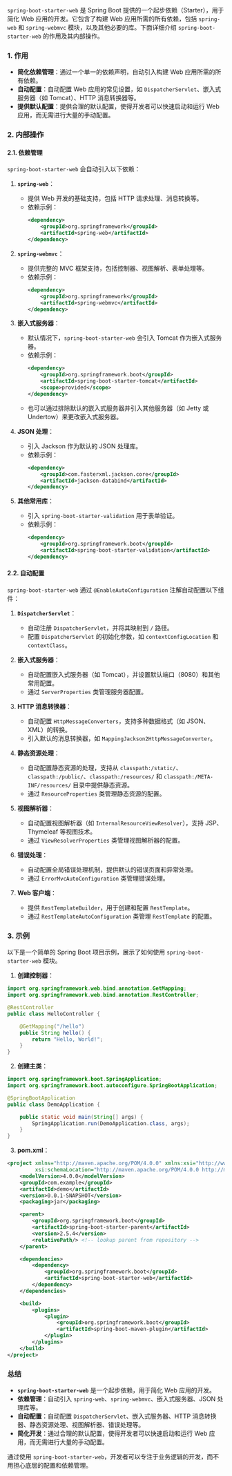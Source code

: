 `spring-boot-starter-web` 是 Spring Boot 提供的一个起步依赖（Starter），用于简化 Web 应用的开发。它包含了构建 Web 应用所需的所有依赖，包括 `spring-web` 和 `spring-webmvc` 模块，以及其他必要的库。下面详细介绍 `spring-boot-starter-web` 的作用及其内部操作。

### 1. 作用

- **简化依赖管理**：通过一个单一的依赖声明，自动引入构建 Web 应用所需的所有依赖。
- **自动配置**：自动配置 Web 应用的常见设置，如 `DispatcherServlet`、嵌入式服务器（如 Tomcat）、HTTP 消息转换器等。
- **提供默认配置**：提供合理的默认配置，使得开发者可以快速启动和运行 Web 应用，而无需进行大量的手动配置。

### 2. 内部操作

#### 2.1. 依赖管理

`spring-boot-starter-web` 会自动引入以下依赖：

1. **`spring-web`**：
    - 提供 Web 开发的基础支持，包括 HTTP 请求处理、消息转换等。
    - 依赖示例：
      ```xml
      <dependency>
          <groupId>org.springframework</groupId>
          <artifactId>spring-web</artifactId>
      </dependency>
      ```

2. **`spring-webmvc`**：
    - 提供完整的 MVC 框架支持，包括控制器、视图解析、表单处理等。
    - 依赖示例：
      ```xml
      <dependency>
          <groupId>org.springframework</groupId>
          <artifactId>spring-webmvc</artifactId>
      </dependency>
      ```

3. **嵌入式服务器**：
    - 默认情况下，`spring-boot-starter-web` 会引入 Tomcat 作为嵌入式服务器。
    - 依赖示例：
      ```xml
      <dependency>
          <groupId>org.springframework.boot</groupId>
          <artifactId>spring-boot-starter-tomcat</artifactId>
          <scope>provided</scope>
      </dependency>
      ```
    - 也可以通过排除默认的嵌入式服务器并引入其他服务器（如 Jetty 或 Undertow）来更改嵌入式服务器。

4. **JSON 处理**：
    - 引入 Jackson 作为默认的 JSON 处理库。
    - 依赖示例：
      ```xml
      <dependency>
          <groupId>com.fasterxml.jackson.core</groupId>
          <artifactId>jackson-databind</artifactId>
      </dependency>
      ```

5. **其他常用库**：
    - 引入 `spring-boot-starter-validation` 用于表单验证。
    - 依赖示例：
      ```xml
      <dependency>
          <groupId>org.springframework.boot</groupId>
          <artifactId>spring-boot-starter-validation</artifactId>
      </dependency>
      ```

#### 2.2. 自动配置

`spring-boot-starter-web` 通过 `@EnableAutoConfiguration` 注解自动配置以下组件：

1. **`DispatcherServlet`**：
    - 自动注册 `DispatcherServlet`，并将其映射到 `/` 路径。
    - 配置 `DispatcherServlet` 的初始化参数，如 `contextConfigLocation` 和 `contextClass`。

2. **嵌入式服务器**：
    - 自动配置嵌入式服务器（如 Tomcat），并设置默认端口（8080）和其他常用配置。
    - 通过 `ServerProperties` 类管理服务器配置。

3. **HTTP 消息转换器**：
    - 自动配置 `HttpMessageConverters`，支持多种数据格式（如 JSON、XML）的转换。
    - 引入默认的消息转换器，如 `MappingJackson2HttpMessageConverter`。

4. **静态资源处理**：
    - 自动配置静态资源的处理，支持从 `classpath:/static/`、`classpath:/public/`、`classpath:/resources/` 和 `classpath:/META-INF/resources/` 目录中提供静态资源。
    - 通过 `ResourceProperties` 类管理静态资源的配置。

5. **视图解析器**：
    - 自动配置视图解析器（如 `InternalResourceViewResolver`），支持 JSP、Thymeleaf 等视图技术。
    - 通过 `ViewResolverProperties` 类管理视图解析器的配置。

6. **错误处理**：
    - 自动配置全局错误处理机制，提供默认的错误页面和异常处理。
    - 通过 `ErrorMvcAutoConfiguration` 类管理错误处理。

7. **Web 客户端**：
    - 提供 `RestTemplateBuilder`，用于创建和配置 `RestTemplate`。
    - 通过 `RestTemplateAutoConfiguration` 类管理 `RestTemplate` 的配置。

### 3. 示例

以下是一个简单的 Spring Boot 项目示例，展示了如何使用 `spring-boot-starter-web` 模块。

1. **创建控制器**：

```java
import org.springframework.web.bind.annotation.GetMapping;
import org.springframework.web.bind.annotation.RestController;

@RestController
public class HelloController {

    @GetMapping("/hello")
    public String hello() {
        return "Hello, World!";
    }
}
```

2. **创建主类**：

```java
import org.springframework.boot.SpringApplication;
import org.springframework.boot.autoconfigure.SpringBootApplication;

@SpringBootApplication
public class DemoApplication {

    public static void main(String[] args) {
        SpringApplication.run(DemoApplication.class, args);
    }
}
```

3. **pom.xml**：

```xml
<project xmlns="http://maven.apache.org/POM/4.0.0" xmlns:xsi="http://www.w3.org/2001/XMLSchema-instance"
         xsi:schemaLocation="http://maven.apache.org/POM/4.0.0 http://maven.apache.org/xsd/maven-4.0.0.xsd">
    <modelVersion>4.0.0</modelVersion>
    <groupId>com.example</groupId>
    <artifactId>demo</artifactId>
    <version>0.0.1-SNAPSHOT</version>
    <packaging>jar</packaging>

    <parent>
        <groupId>org.springframework.boot</groupId>
        <artifactId>spring-boot-starter-parent</artifactId>
        <version>2.5.4</version>
        <relativePath/> <!-- lookup parent from repository -->
    </parent>

    <dependencies>
        <dependency>
            <groupId>org.springframework.boot</groupId>
            <artifactId>spring-boot-starter-web</artifactId>
        </dependency>
    </dependencies>

    <build>
        <plugins>
            <plugin>
                <groupId>org.springframework.boot</groupId>
                <artifactId>spring-boot-maven-plugin</artifactId>
            </plugin>
        </plugins>
    </build>
</project>
```

### 总结

- **`spring-boot-starter-web`** 是一个起步依赖，用于简化 Web 应用的开发。
- **依赖管理**：自动引入 `spring-web`、`spring-webmvc`、嵌入式服务器、JSON 处理库等。
- **自动配置**：自动配置 `DispatcherServlet`、嵌入式服务器、HTTP 消息转换器、静态资源处理、视图解析器、错误处理等。
- **简化开发**：通过合理的默认配置，使得开发者可以快速启动和运行 Web 应用，而无需进行大量的手动配置。

通过使用 `spring-boot-starter-web`，开发者可以专注于业务逻辑的开发，而不用担心底层的配置和依赖管理。